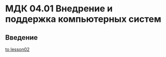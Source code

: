 # МДК 04.01 Внедрение и поддержка компьютерных систем
## Введение
[to lesson02](./Bash/Lesson02/lesson02.md)
